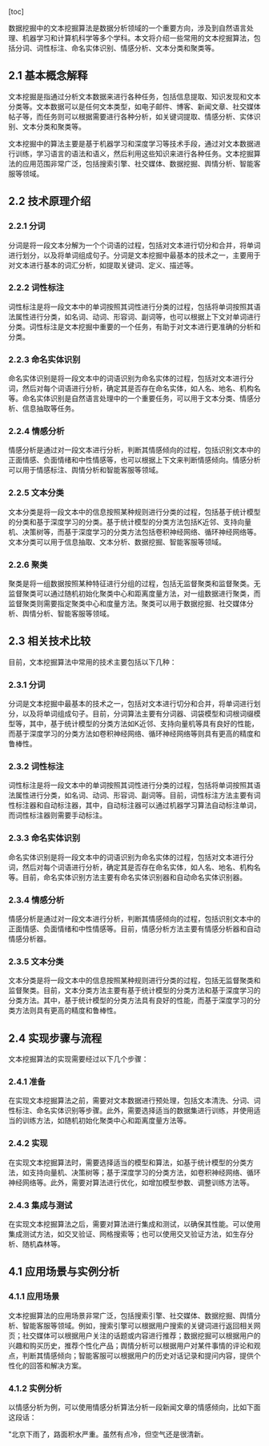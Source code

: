 
[toc]                    
                
                
数据挖掘中的文本挖掘算法是数据分析领域的一个重要方向，涉及到自然语言处理、机器学习和计算机科学等多个学科。本文将介绍一些常用的文本挖掘算法，包括分词、词性标注、命名实体识别、情感分析、文本分类和聚类等。

## 2.1 基本概念解释

文本挖掘是指通过分析文本数据来进行各种任务，包括信息提取、知识发现和文本分类等。文本数据可以是任何文本类型，如电子邮件、博客、新闻文章、社交媒体帖子等，而任务则可以根据需要进行各种分析，如关键词提取、情感分析、实体识别、文本分类和聚类等。

文本挖掘中的算法主要是基于机器学习和深度学习等技术手段，通过对文本数据进行训练，学习语言的语法和语义，然后利用这些知识来进行各种任务。文本挖掘算法的应用范围非常广泛，包括搜索引擎、社交媒体、数据挖掘、舆情分析、智能客服等领域。

## 2.2 技术原理介绍

### 2.2.1 分词

分词是将一段文本分解为一个个词语的过程，包括对文本进行切分和合并，将单词进行划分，以及将单词组成句子。分词是文本挖掘中最基本的技术之一，主要用于对文本进行基本的词汇分析，如提取关键词、定义、描述等。

### 2.2.2 词性标注

词性标注是将一段文本中的单词按照其词性进行分类的过程，包括将单词按照其语法属性进行分类，如名词、动词、形容词、副词等，也可以根据上下文对单词进行分类。词性标注是文本挖掘中重要的一个任务，有助于对文本进行更准确的分析和分类。

### 2.2.3 命名实体识别

命名实体识别是将一段文本中的词语识别为命名实体的过程，包括对文本进行分词，然后对每个词语进行分析，确定其是否存在命名实体，如人名、地名、机构名等。命名实体识别是自然语言处理中的一个重要任务，可以用于文本分类、情感分析、信息抽取等任务。

### 2.2.4 情感分析

情感分析是通过对一段文本进行分析，判断其情感倾向的过程，包括识别文本中的正面情感、负面情绪和中性情感等，也可以根据上下文来判断情感倾向。情感分析可以用于情感标注、舆情分析和智能客服等领域。

### 2.2.5 文本分类

文本分类是将一段文本中的信息按照某种规则进行分类的过程，包括基于统计模型的分类和基于深度学习的分类。基于统计模型的分类方法包括K近邻、支持向量机、决策树等，而基于深度学习的分类方法包括卷积神经网络、循环神经网络等。文本分类可以用于信息抽取、文本分析、数据挖掘、智能客服等领域。

### 2.2.6 聚类

聚类是将一组数据按照某种特征进行分组的过程，包括无监督聚类和监督聚类。无监督聚类可以通过随机初始化聚类中心和距离度量方法，对一组数据进行聚类，而监督聚类则需要指定聚类中心和度量方法。聚类可以用于数据挖掘、社交媒体分析、舆情分析、智能客服等领域。

## 2.3 相关技术比较

目前，文本挖掘算法中常用的技术主要包括以下几种：

### 2.3.1 分词

分词是文本挖掘中最基本的技术之一，包括对文本进行切分和合并，将单词进行划分，以及将单词组成句子。目前，分词算法主要有分词器、词袋模型和词根词缀模型等，其中，基于统计模型的分类方法如K近邻、支持向量机等具有良好的性能，而基于深度学习的分类方法如卷积神经网络、循环神经网络等则具有更高的精度和鲁棒性。

### 2.3.2 词性标注

词性标注是将一段文本中的单词按照其词性进行分类的过程，包括将单词按照其语法属性进行分类，如名词、动词、形容词、副词等。目前，词性标注方法主要有词性标注器和自动标注器，其中，自动标注器可以通过机器学习算法自动标注单词，而词性标注器则需要手动标注。

### 2.3.3 命名实体识别

命名实体识别是将一段文本中的词语识别为命名实体的过程，包括对文本进行分词，然后对每个词语进行分析，确定其是否存在命名实体，如人名、地名、机构名等。目前，命名实体识别方法主要有命名实体识别器和自动命名实体识别器。

### 2.3.4 情感分析

情感分析是通过对一段文本进行分析，判断其情感倾向的过程，包括识别文本中的正面情感、负面情绪和中性情感等。目前，情感分析方法主要有情感分析器和自动情感分析器。

### 2.3.5 文本分类

文本分类是将一段文本中的信息按照某种规则进行分类的过程，包括无监督聚类和监督聚类。目前，文本分类方法主要有基于统计模型的分类方法和基于深度学习的分类方法。其中，基于统计模型的分类方法具有良好的性能，而基于深度学习的分类方法则具有更高的精度和鲁棒性。

## 2.4 实现步骤与流程

文本挖掘算法的实现需要经过以下几个步骤：

### 2.4.1 准备

在实现文本挖掘算法之前，需要对文本数据进行预处理，包括文本清洗、分词、词性标注、命名实体识别等步骤。此外，需要选择适当的数据集进行训练，并使用适当的训练方法，如随机初始化聚类中心和距离度量方法等。

### 2.4.2 实现

在实现文本挖掘算法时，需要选择适当的模型和算法，如基于统计模型的分类方法，如支持向量机、决策树等；基于深度学习的分类方法，如卷积神经网络、循环神经网络等。此外，需要对算法进行优化，如增加模型参数、调整训练方法等。

### 2.4.3 集成与测试

在实现文本挖掘算法之后，需要对算法进行集成和测试，以确保其性能。可以使用集成测试方法，如交叉验证、网格搜索等；也可以使用交叉验证方法，如生存分析、随机森林等。

## 4.1 应用场景与实例分析

### 4.1.1 应用场景

文本挖掘算法的应用场景非常广泛，包括搜索引擎、社交媒体、数据挖掘、舆情分析、智能客服等领域。例如，搜索引擎可以根据用户搜索的关键词进行返回相关网页；社交媒体可以根据用户关注的话题或内容进行推荐；数据挖掘可以根据用户的兴趣和购买历史，推荐个性化产品；舆情分析可以根据用户对某件事情的评论和观点，判断其情感倾向；智能客服可以根据用户的历史对话记录和提问内容，提供个性化的回答和解决方案。

### 4.1.2 实例分析

以情感分析为例，可以使用情感分析算法分析一段新闻文章的情感倾向，比如下面这段话：

"北京下雨了，路面积水严重。虽然有点冷，但空气还是很清新。

